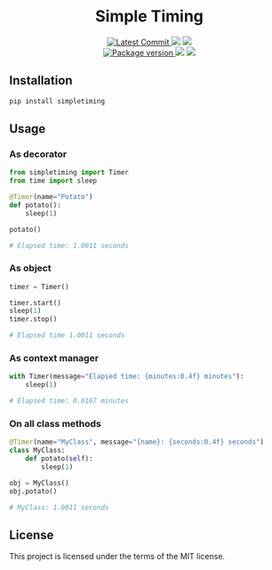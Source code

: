 <h1 align="center">
    <strong>Simple Timing</strong>
</h1>
<p align="center">
    <a href="https://github.com/Kludex/simpletiming" target="_blank">
        <img src="https://img.shields.io/github/last-commit/Kludex/simpletiming" alt="Latest Commit">
    </a>
        <img src="https://img.shields.io/github/workflow/status/Kludex/simpletiming/Test">
        <img src="https://img.shields.io/codecov/c/github/Kludex/simpletiming">
    <br />
    <a href="https://pypi.org/project/simpletiming" target="_blank">
        <img src="https://img.shields.io/pypi/v/simpletiming" alt="Package version">
    </a>
    <img src="https://img.shields.io/pypi/pyversions/simpletiming">
    <img src="https://img.shields.io/github/license/Kludex/simpletiming">
</p>

## Installation

``` bash
pip install simpletiming
```

## Usage

###  As decorator

``` Python
from simpletiming import Timer
from time import sleep

@Timer(name="Potato")
def potato():
    sleep(1)

potato()

# Elapsed time: 1.0011 seconds
```

### As object

``` Python
timer = Timer()

timer.start()
sleep(1)
timer.stop()

# Elapsed time 1.0011 seconds
```

### As context manager

``` Python
with Timer(message="Elapsed time: {minutes:0.4f} minutes"):
    sleep(1)

# Elapsed time: 0.0167 minutes
```

### On all class methods

``` Python
@Timer(name="MyClass", message="{name}: {seconds:0.4f} seconds")
class MyClass:
    def potato(self):
        sleep(1)

obj = MyClass()
obj.potato()

# MyClass: 1.0011 seconds
```

## License

This project is licensed under the terms of the MIT license.
